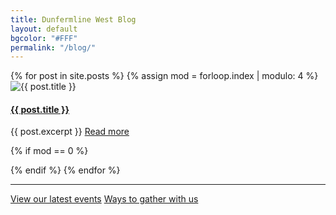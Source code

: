 ```yaml
---
title: Dunfermline West Blog
layout: default
bgcolor: "#FFF"
permalink: "/blog/"
---
```

<div class="row notices">
{% for post in site.posts %}
{% assign mod = forloop.index | modulo: 4 %}
<div class="col-sm-3 text-normal post-item {{ mod }}">
<img src='{% if post.thumb %}{{ site.url }}/{{ post.thumb }}{% else %}{{ site.url }}/{{ post.image }}{% endif %}' alt='{{ post.title }}' />
<h4><a href="{{ post.url }}">{{ post.title }}</a></h4>
{{ post.excerpt }}
<a href='{{ post.url }}' class="btn btn-xl btn-primary mt-4">Read more</a>
</div>
    
{% if mod == 0  %}
</div><div class="row notices">
{% endif %}    
{% endfor %}
</div>

<div class="row">
<div class="col-lg-12 text-normal">
<hr />
<p class='center'>
   <a href='/events/' class="btn btn-xl btn-primary mt-4 call2action">View our latest events</a>  <a href='/online/' class="btn btn-xl btn-primary mt-4 call2action">Ways to gather with us</a>
</p>
</div>
</div>